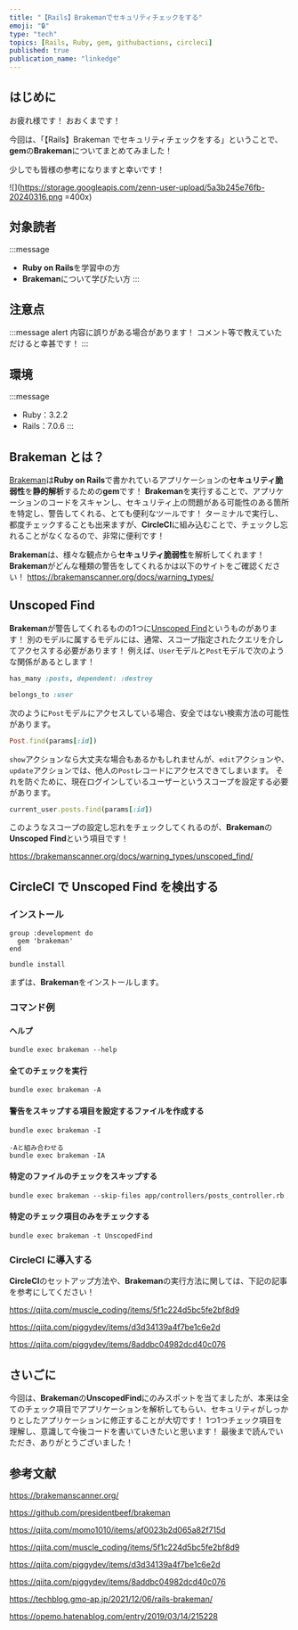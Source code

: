 ```yaml
---
title: "【Rails】Brakemanでセキュリティチェックをする"
emoji: "🔒"
type: "tech"
topics: [Rails, Ruby, gem, githubactions, circleci]
published: true
publication_name: "linkedge"
---
```


## はじめに

お疲れ様です！
おおくまです！

今回は、「【Rails】Brakeman でセキュリティチェックをする」ということで、**gem**の**Brakeman**についてまとめてみました！

少しでも皆様の参考になりますと幸いです！

![](https://storage.googleapis.com/zenn-user-upload/5a3b245e76fb-20240316.png =400x)

## 対象読者

:::message

- **Ruby on Rails**を学習中の方
- **Brakeman**について学びたい方
  :::

## 注意点

:::message alert
内容に誤りがある場合があります！
コメント等で教えていただけると幸甚です！
:::

## 環境

:::message

- Ruby：3.2.2
- Rails：7.0.6
  :::

## Brakeman とは？

[Brakeman](https://brakemanscanner.org/)は**Ruby on Rails**で書かれているアプリケーションの**セキュリティ脆弱性**を**静的解析**するための**gem**です！
**Brakeman**を実行することで、アプリケーションのコードをスキャンし、セキュリティ上の問題がある可能性のある箇所を特定し、警告してくれる、とても便利なツールです！
ターミナルで実行し、都度チェックすることも出来ますが、**CircleCI**に組み込むことで、チェックし忘れることがなくなるので、非常に便利です！

**Brakeman**は、様々な観点から**セキュリティ脆弱性**を解析してくれます！
**Brakeman**がどんな種類の警告をしてくれるかは以下のサイトをご確認ください！
https://brakemanscanner.org/docs/warning_types/

## Unscoped Find

**Brakeman**が警告してくれるものの1つに[Unscoped Find](https://brakemanscanner.org/docs/warning_types/unscoped_find/)というものがあります！
別のモデルに属するモデルには、通常、スコープ指定されたクエリを介してアクセスする必要があります！
例えば、`User`モデルと`Post`モデルで次のような関係があるとします！

```ruby:app/models/user.rb
has_many :posts, dependent: :destroy
```

```ruby:app/models/post.rb
belongs_to :user
```

次のように`Post`モデルにアクセスしている場合、安全ではない検索方法の可能性があります。

```ruby:app/controllers/posts_controller.rb
Post.find(params[:id])
```

`show`アクションなら大丈夫な場合もあるかもしれませんが、`edit`アクションや、`update`アクションでは、他人の`Post`レコードにアクセスできてしまいます。
それを防ぐために、現在ログインしているユーザーというスコープを設定する必要があります。

```ruby:app/controllers/posts_controller.rb
current_user.posts.find(params[:id])
```

このようなスコープの設定し忘れをチェックしてくれるのが、**Brakeman**の**Unscoped Find**という項目です！

https://brakemanscanner.org/docs/warning_types/unscoped_find/

## CircleCI で Unscoped Find を検出する

### インストール

```ruby:Gemfile
group :development do
  gem 'brakeman'
end
```

```ruby:ターミナル
bundle install
```

まずは、**Brakeman**をインストールします。

### コマンド例

#### ヘルプ

```ruby:ターミナル
bundle exec brakeman --help
```

#### 全てのチェックを実行

```ruby:ターミナル
bundle exec brakeman -A
```

#### 警告をスキップする項目を設定するファイルを作成する

```ruby:ターミナル
bundle exec brakeman -I

-Aと組み合わせる
bundle exec brakeman -IA
```

#### 特定のファイルのチェックをスキップする

```ruby:ターミナル
bundle exec brakeman --skip-files app/controllers/posts_controller.rb
```

#### 特定のチェック項目のみをチェックする

```ruby:ターミナル
bundle exec brakeman -t UnscopedFind
```

### CircleCI に導入する

**CircleCI**のセットアップ方法や、**Brakeman**の実行方法に関しては、下記の記事を参考にしてください！

https://qiita.com/muscle_coding/items/5f1c224d5bc5fe2bf8d9

https://qiita.com/piggydev/items/d3d34139a4f7be1c6e2d

https://qiita.com/piggydev/items/8addbc04982dcd40c076

## さいごに

今回は、**Brakeman**の**UnscopedFind**にのみスポットを当てましたが、本来は全てのチェック項目でアプリケーションを解析してもらい、セキュリティがしっかりとしたアプリケーションに修正することが大切です！
1つ1つチェック項目を理解し、意識して今後コードを書いていきたいと思います！
最後まで読んでいただき、ありがとうございました！

## 参考文献

https://brakemanscanner.org/

https://github.com/presidentbeef/brakeman

https://qiita.com/momo1010/items/af0023b2d065a82f715d

https://qiita.com/muscle_coding/items/5f1c224d5bc5fe2bf8d9

https://qiita.com/piggydev/items/d3d34139a4f7be1c6e2d

https://qiita.com/piggydev/items/8addbc04982dcd40c076

https://techblog.gmo-ap.jp/2021/12/06/rails-brakeman/

https://opemo.hatenablog.com/entry/2019/03/14/215228
